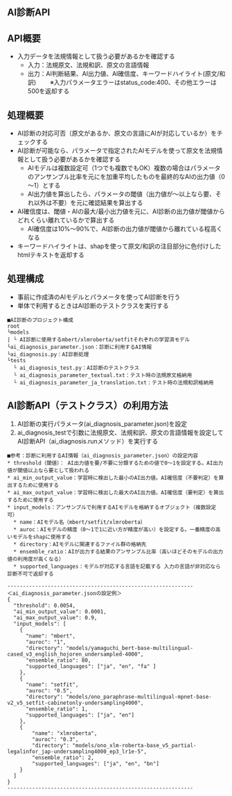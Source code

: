 ## AI診断API

## API概要
* 入力データを法規情報として扱う必要があるかを確認する
  * 入力：法規原文、法規和訳、原文の言語情報
  * 出力：AI判断結果、AI出力値、AI確信度、キーワードハイライト(原文/和訳)
　　※入力パラメータエラーはstatus_code:400、その他エラーは500を返却する

## 処理概要　
* AI診断の対応可否（原文があるか、原文の言語にAIが対応しているか）をチェックする
* AI診断が可能なら、パラメータで指定されたAIモデルを使って原文を法規情報として扱う必要があるかを確認する
  * AIモデルは複数設定可（1つでも複数でもOK）複数の場合はパラメータのアンサンブル比率を元にを加重平均したものを最終的なAIの出力値（0～1）とする
  * AI出力値を算出したら、パラメータの閾値（出力値が～以上なら要、それ以外は不要）を元に確認結果を算出する
* AI確信度は、閾値・AIの最大/最小出力値を元に、AI診断の出力値が閾値からどれくらい離れているかで算出する
  * AI確信度は10%～90%で、AI診断の出力値が閾値から離れている程高くなる
* キーワードハイライトは、shapを使って原文/和訳の注目部分に色付けしたhtmlテキストを返却する

## 処理構成
* 事前に作成済のAIモデルとパラメータを使ってAI診断を行う
* 単体で利用するときはAI診断のテストクラスを実行する

```
■AI診断のプロジェクト構成
root
└models
| └ AI診断に使用するmbert/xlmroberta/setfitそれぞれの学習済モデル　
└ai_diagnosis_parameter.json：診断に利用するAI情報
└ai_diagnosis.py：AI診断処理
└tests
  └ ai_diagnosis_test.py：AI診断のテストクラス
  └ ai_diagnosis_parameter_textual.txt：テスト時の法規原文格納用
  └ ai_diagnosis_parameter_ja_translation.txt：テスト時の法規和訳格納用

```

## AI診断API（テストクラス）の利用方法
1. AI診断の実行パラメータ(ai_diagnosis_parameter.json)を設定
2. ai_diagnosis_testで引数に法規原文、法規和訳、原文の言語情報を設定してAI診断API（ai_diagnosis.runメソッド）を実行する

```
■参考：診断に利用するAI情報（ai_diagnosis_parameter.json）の設定内容
* threshold（閾値）： AI出力値を要/不要に分類するための値で0～1を設定する。AI出力値が閾値以上なら要として扱われる
* ai_min_output_value：学習時に検出した最小のAI出力値。AI確信度（不要判定）を算出するために使用する
* ai_max_output_value：学習時に検出した最大のAI出力値。AI確信度（要判定）を算出するために使用する
* input_models：アンサンブルで利用するAIモデルを格納するオブジェクト（複数設定可）
  * name：AIモデル名（mbert/setfit/xlmroberta）
  * auroc：AIモデルの精度（0～1で1に近い方が精度が高い）を設定する。一番精度の高いモデルをshapに使用する
  * directory：AIモデルに関連するファイル群の格納先
  * ensemble_ratio：AIが出力する結果のアンサンブル比率（高いほどそのモデルの出力値の利用度が高くなる）
  * supported_languages：モデルが対応する言語を記載する 入力の言語が非対応なら診断不可で返却する

------------------------------------------------------------
＜ai_diagnosis_parameter.jsonの設定例＞
{
  "threshold": 0.0054,
  "ai_min_output_value": 0.0001,
  "ai_max_output_value": 0.9,
  "input_models": [
    {
      "name": "mbert",
      "auroc": "1",
      "directory": "models/yamaguchi_bert-base-multilingual-cased_v3_english_hojoren_undersampled-4000",
      "ensemble_ratio": 80,
      "supported_languages": ["ja", "en", "fa" ]
    },
    {
      "name": "setfit",
      "auroc": "0.5",
      "directory": "models/ono_paraphrase-multilingual-mpnet-base-v2_v5_setfit-cabinetonly-undersampling4000",
      "ensemble_ratio": 1,
      "supported_languages": ["ja", "en"]
    },
    {
        "name": "xlmroberta",
        "auroc": "0.3",
        "directory": "models/ono_xlm-roberta-base_v5_partial-legalinfor_jap-undersampling4000_ep3_lr1e-5",
        "ensemble_ratio": 2,
        "supported_languages": ["ja", "en", "bn"]
    }
  ]
}
------------------------------------------------------------

```

